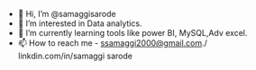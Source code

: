 - 👋 Hi, I’m @samaggisarode
- 👀 I’m interested in Data analytics.
- 🌱 I’m currently learning tools like power BI, MySQL,Adv excel.
- 📫 How to reach me - ssamaggi2000@gmail.com./ linkdin.com/in/samaggi sarode

<!---
samaggisarode/samaggisarode is a ✨ special ✨ repository because its `README.md` (this file) appears on your GitHub profile.
You can click the Preview link to take a look at your changes.
--->
